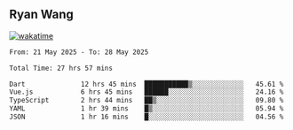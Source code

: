 ## Ryan Wang

[![wakatime](https://wakatime.com/badge/user/6f4ce45f-b03c-4eb3-b701-4b95e0885d94.svg)](https://wakatime.com/@6f4ce45f-b03c-4eb3-b701-4b95e0885d94)

<!--START_SECTION:waka-->

```txt
From: 21 May 2025 - To: 28 May 2025

Total Time: 27 hrs 57 mins

Dart              12 hrs 45 mins  ███████████▒░░░░░░░░░░░░░   45.61 %
Vue.js            6 hrs 45 mins   ██████░░░░░░░░░░░░░░░░░░░   24.16 %
TypeScript        2 hrs 44 mins   ██▒░░░░░░░░░░░░░░░░░░░░░░   09.80 %
YAML              1 hr 39 mins    █▒░░░░░░░░░░░░░░░░░░░░░░░   05.94 %
JSON              1 hr 16 mins    █░░░░░░░░░░░░░░░░░░░░░░░░   04.56 %
```

<!--END_SECTION:waka-->
